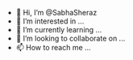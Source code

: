 - 👋 Hi, I’m @SabhaSheraz
- 👀 I’m interested in ...
- 🌱 I’m currently learning ...
- 💞️ I’m looking to collaborate on ...
- 📫 How to reach me ...

<!---
SabhaSheraz/SabhaSheraz is a ✨ special ✨ repository because its `README.md` (this file) appears on your GitHub profile.
You can click the Preview link to take a look at your changes.
--->
